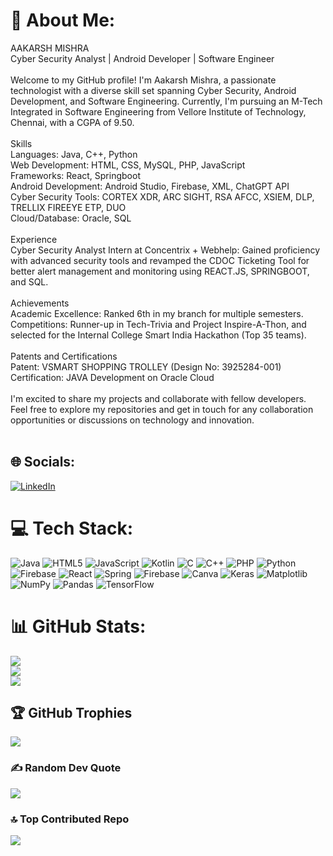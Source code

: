 # 💫 About Me:
AAKARSH MISHRA<br>Cyber Security Analyst | Android Developer | Software Engineer<br><br>Welcome to my GitHub profile! I'm Aakarsh Mishra, a passionate technologist with a diverse skill set spanning Cyber Security, Android Development, and Software Engineering. Currently, I'm pursuing an M-Tech Integrated in Software Engineering from Vellore Institute of Technology, Chennai, with a CGPA of 9.50.<br><br>Skills<br>Languages: Java, C++, Python<br>Web Development: HTML, CSS, MySQL, PHP, JavaScript<br>Frameworks: React, Springboot<br>Android Development: Android Studio, Firebase, XML, ChatGPT API<br>Cyber Security Tools: CORTEX XDR, ARC SIGHT, RSA AFCC, XSIEM, DLP, TRELLIX FIREEYE ETP, DUO<br>Cloud/Database: Oracle, SQL<br><br>Experience<br>Cyber Security Analyst Intern at Concentrix + Webhelp: Gained proficiency with advanced security tools and revamped the CDOC Ticketing Tool for better alert management and monitoring using REACT.JS, SPRINGBOOT, and SQL.<br><br>Achievements<br>Academic Excellence: Ranked 6th in my branch for multiple semesters.<br>Competitions: Runner-up in Tech-Trivia and Project Inspire-A-Thon, and selected for the Internal College Smart India Hackathon (Top 35 teams).<br><br>Patents and Certifications<br>Patent: VSMART SHOPPING TROLLEY (Design No: 3925284-001)<br>Certification: JAVA Development on Oracle Cloud<br><br>I'm excited to share my projects and collaborate with fellow developers. Feel free to explore my repositories and get in touch for any collaboration opportunities or discussions on technology and innovation.<br><br>


## 🌐 Socials:
[![LinkedIn](https://img.shields.io/badge/LinkedIn-%230077B5.svg?logo=linkedin&logoColor=white)](https://linkedin.com/in/aakarsh-mishra07) 

# 💻 Tech Stack:
![Java](https://img.shields.io/badge/java-%23ED8B00.svg?style=for-the-badge&logo=openjdk&logoColor=white) ![HTML5](https://img.shields.io/badge/html5-%23E34F26.svg?style=for-the-badge&logo=html5&logoColor=white) ![JavaScript](https://img.shields.io/badge/javascript-%23323330.svg?style=for-the-badge&logo=javascript&logoColor=%23F7DF1E) ![Kotlin](https://img.shields.io/badge/kotlin-%237F52FF.svg?style=for-the-badge&logo=kotlin&logoColor=white) ![C](https://img.shields.io/badge/c-%2300599C.svg?style=for-the-badge&logo=c&logoColor=white) ![C++](https://img.shields.io/badge/c++-%2300599C.svg?style=for-the-badge&logo=c%2B%2B&logoColor=white) ![PHP](https://img.shields.io/badge/php-%23777BB4.svg?style=for-the-badge&logo=php&logoColor=white) ![Python](https://img.shields.io/badge/python-3670A0?style=for-the-badge&logo=python&logoColor=ffdd54) ![Firebase](https://img.shields.io/badge/firebase-%23039BE5.svg?style=for-the-badge&logo=firebase) ![React](https://img.shields.io/badge/react-%2320232a.svg?style=for-the-badge&logo=react&logoColor=%2361DAFB) ![Spring](https://img.shields.io/badge/spring-%236DB33F.svg?style=for-the-badge&logo=spring&logoColor=white) ![Firebase](https://img.shields.io/badge/firebase-a08021?style=for-the-badge&logo=firebase&logoColor=ffcd34) ![Canva](https://img.shields.io/badge/Canva-%2300C4CC.svg?style=for-the-badge&logo=Canva&logoColor=white) ![Keras](https://img.shields.io/badge/Keras-%23D00000.svg?style=for-the-badge&logo=Keras&logoColor=white) ![Matplotlib](https://img.shields.io/badge/Matplotlib-%23ffffff.svg?style=for-the-badge&logo=Matplotlib&logoColor=black) ![NumPy](https://img.shields.io/badge/numpy-%23013243.svg?style=for-the-badge&logo=numpy&logoColor=white) ![Pandas](https://img.shields.io/badge/pandas-%23150458.svg?style=for-the-badge&logo=pandas&logoColor=white) ![TensorFlow](https://img.shields.io/badge/TensorFlow-%23FF6F00.svg?style=for-the-badge&logo=TensorFlow&logoColor=white)
# 📊 GitHub Stats:
![](https://github-readme-stats.vercel.app/api?username=AakarshMishra&theme=dark&hide_border=false&include_all_commits=false&count_private=false)<br/>
![](https://github-readme-streak-stats.herokuapp.com/?user=AakarshMishra&theme=dark&hide_border=false)<br/>
![](https://github-readme-stats.vercel.app/api/top-langs/?username=AakarshMishra&theme=dark&hide_border=false&include_all_commits=false&count_private=false&layout=compact)

## 🏆 GitHub Trophies
![](https://github-profile-trophy.vercel.app/?username=AakarshMishra&theme=radical&no-frame=false&no-bg=true&margin-w=4)

### ✍️ Random Dev Quote
![](https://quotes-github-readme.vercel.app/api?type=horizontal&theme=radical)

### 🔝 Top Contributed Repo
![](https://github-contributor-stats.vercel.app/api?username=AakarshMishra&limit=5&theme=dark&combine_all_yearly_contributions=true)

<!-- Proudly created with GPRM ( https://gprm.itsvg.in ) -->
